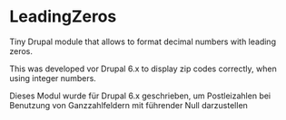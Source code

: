 # LeadingZeros
Tiny Drupal module that allows to format decimal numbers with leading zeros.

This was developed vor Drupal 6.x to display zip codes correctly, when using integer numbers.

Dieses Modul wurde für Drupal 6.x geschrieben, um Postleizahlen bei Benutzung von Ganzzahlfeldern mit führender Null darzustellen
